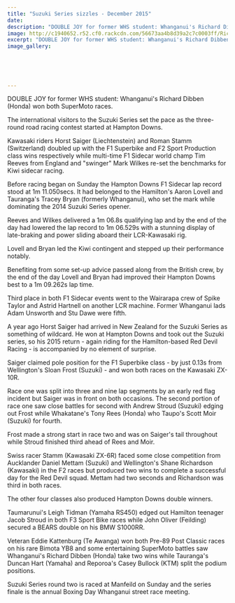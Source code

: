 ```yaml
---
title: "Suzuki Series sizzles - December 2015"
date: 
description: "DOUBLE JOY for former WHS student: Whanganui's Richard Dibben (Honda) won both SuperMoto races, Wanganui Chronicle article on 9/12/15..."
image: http://c1940652.r52.cf0.rackcdn.com/56673aa4b8d39a2c7c0003ff/Richard-Dibben-ex-2006-won-both-SuperMoto-races-9.12.15-chron.jpg
excerpt: "DOUBLE JOY for former WHS student: Whanganui's Richard Dibben (Honda) won both SuperMoto races."
image_gallery:
    
    
    
    
    
---
```


<p><span>DOUBLE JOY for former WHS student: Whanganui's Richard Dibben (Honda) won both SuperMoto races.</span></p>
<p>The international visitors to the Suzuki Series set the pace as the three-round road racing contest started at Hampton Downs.</p>
<p>Kawasaki riders Horst Saiger (Liechtenstein) and Roman Stamm (Switzerland) doubled up with the F1 Superbike and F2 Sport Production class wins respectively while multi-time F1 Sidecar world champ Tim Reeves from England and "swinger" Mark Wilkes re-set the benchmarks for Kiwi sidecar racing.</p>
<p>Before racing began on Sunday the Hampton Downs F1 Sidecar lap record stood at 1m 11.050secs. It had belonged to the Hamilton's Aaron Lovell and Tauranga's Tracey Bryan (formerly Whanganui), who set the mark while dominating the 2014 Suzuki Series opener.</p>
<p>Reeves and Wilkes delivered a 1m 06.8s qualifying lap and by the end of the day had lowered the lap record to 1m 06.529s with a stunning display of late-braking and power sliding aboard their LCR-Kawasaki rig.</p>
<p>Lovell and Bryan led the Kiwi contingent and stepped up their performance notably.</p>
<p>Benefiting from some set-up advice passed along from the British crew, by the end of the day Lovell and Bryan had improved their Hampton Downs best to a 1m 09.262s lap time.</p>
<p>Third place in both F1 Sidecar events went to the Wairarapa crew of Spike Taylor and Astrid Hartnell on another LCR machine. Former Whanganui lads Adam Unsworth and Stu Dawe were fifth.</p>
<p>A year ago Horst Saiger had arrived in New Zealand for the Suzuki Series as something of wildcard. He won at Hampton Downs and took out the Suzuki series, so his 2015 return - again riding for the Hamilton-based Red Devil Racing - is accompanied by no element of surprise.</p>
<p>Saiger claimed pole position for the F1 Superbike class - by just 0.13s from Wellington's Sloan Frost (Suzuki) - and won both races on the Kawasaki ZX-10R.</p>
<p>Race one was split into three and nine lap segments by an early red flag incident but Saiger was in front on both occasions. The second portion of race one saw close battles for second with Andrew Stroud (Suzuki) edging out Frost while Whakatane's Tony Rees (Honda) who Taupo's Scott Moir (Suzuki) for fourth.</p>
<p>Frost made a strong start in race two and was on Saiger's tail throughout while Stroud finished third ahead of Rees and Moir.</p>
<p>Swiss racer Stamm (Kawasaki ZX-6R) faced some close competition from Aucklander Daniel Mettam (Suzuki) and Wellington's Shane Richardson (Kawasaki) in the F2 races but produced two wins to complete a successful day for the Red Devil squad. Mettam had two seconds and Richardson was third in both races.</p>
<p>The other four classes also produced Hampton Downs double winners.</p>
<p>Taumarunui's Leigh Tidman (Yamaha RS450) edged out Hamilton teenager Jacob Stroud in both F3 Sport Bike races while John Oliver (Feilding) secured a BEARS double on his BMW S1000RR.</p>
<p>Veteran Eddie Kattenburg (Te Awanga) won both Pre-89 Post Classic races on his rare Bimota YB8 and some entertaining SuperMoto battles saw Whanganui's Richard Dibben (Honda) take two wins while Tauranga's Duncan Hart (Yamaha) and Reporoa's Casey Bullock (KTM) split the podium positions.</p>
<p>Suzuki Series round two is raced at Manfeild on Sunday and the series finale is the annual Boxing Day Whanganui street race meeting.</p>

